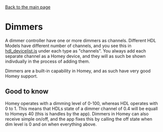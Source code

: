 [Back to the main page](index.md)

# Dimmers
A dimmer controller have one or more dimmers as channels. Different HDL Models have different number of channels, and you see this in [hdl_devicelist.js](https://github.com/alydersen/hdl-smartbus-homey/blob/v1.0.1/hdl/hdl_devicelist.js) under each type as "channels". You always add each separate channel as a Homey device, and they will as such be shown indivdually in the process of adding them.

Dimmers are a built-in capability in Homey, and as such have very good Homey support.

## Good to know
Homey operates with a dimming level of 0-100, whereas HDL operates with 0 to 1. This means that HDLs state of a dimmer channel of 0.4 will be equall to Homeys 40 (this is handles by the app). Dimmers in Homey can also receive simple on/off, and the app fixes this by calling the off state when dim level is 0 and on when everything above.